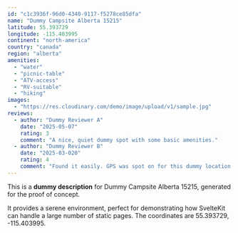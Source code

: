 ```yaml
---
id: "c1c3936f-96d0-4340-9117-f5278ce85dfa"
name: "Dummy Campsite Alberta 15215"
latitude: 55.393729
longitude: -115.403995
continent: "north-america"
country: "canada"
region: "alberta"
amenities:
  - "water"
  - "picnic-table"
  - "ATV-access"
  - "RV-suitable"
  - "hiking"
images:
  - "https://res.cloudinary.com/demo/image/upload/v1/sample.jpg"
reviews:
  - author: "Dummy Reviewer A"
    date: "2025-05-07"
    rating: 3
    comment: "A nice, quiet dummy spot with some basic amenities."
  - author: "Dummy Reviewer B"
    date: "2025-03-020"
    rating: 4
    comment: "Found it easily. GPS was spot on for this dummy location."
---
```


This is a **dummy description** for Dummy Campsite Alberta 15215, generated for the proof of concept.

It provides a serene environment, perfect for demonstrating how SvelteKit can handle a large number of static pages. The coordinates are 55.393729, -115.403995.
